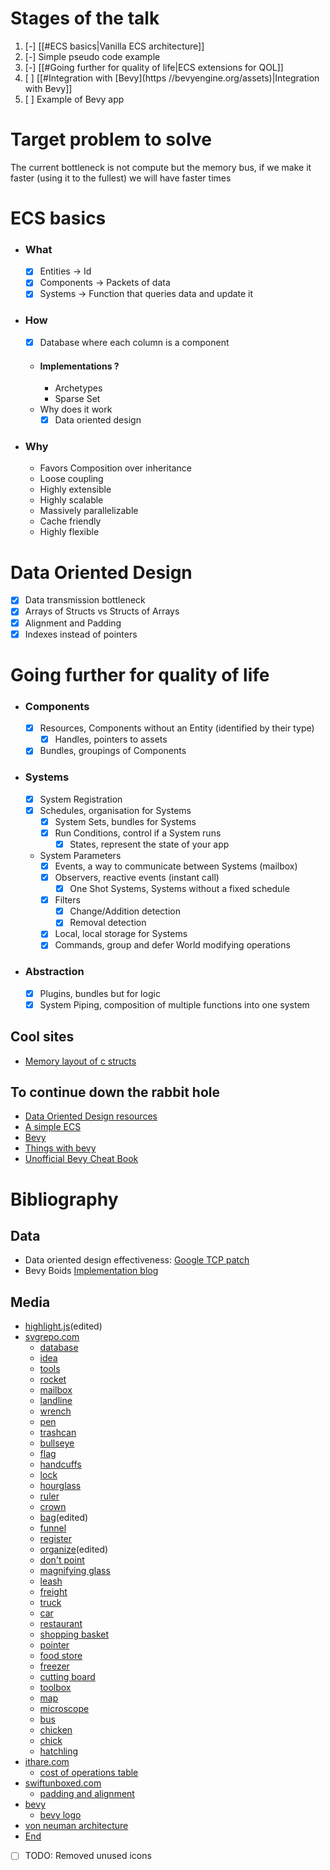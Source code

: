 # Stages of the talk
1. [-] [[#ECS basics|Vanilla ECS architecture]]
2. [-] Simple pseudo code example
3. [-] [[#Going further for quality of life|ECS extensions for QOL]]
4. [ ] [[#Integration with [Bevy](https //bevyengine.org/assets)|Integration with Bevy]]
5. [ ] Example of Bevy app

# Target problem to solve
The current bottleneck is not compute but the memory bus, if we make it faster (using it to the fullest) we will have faster times
# ECS basics
 - ### What
	- [x] Entities   -> Id 
	- [x] Components -> Packets of data
	- [x] Systems    -> Function that queries data and update it
- ### How
	- [x] Database where each column is a component
	- #### Implementations ?
		- Archetypes
		- Sparse Set
	- Why does it work
		- [x] Data oriented design
- ### Why
	- Favors Composition over inheritance
	- Loose coupling
	- Highly extensible
	- Highly scalable
	- Massively parallelizable
	- Cache friendly
	- Highly flexible
# Data Oriented Design
- [x] Data transmission bottleneck
- [x] Arrays of Structs vs Structs of Arrays
- [x] Alignment and Padding
- [x] Indexes instead of pointers
# Going further for quality of life
- ### Components
	- [x] Resources, Components without an Entity (identified by their type)
		- [x] Handles, pointers to assets
	- [x] Bundles, groupings of Components
- ### Systems
	- [x] System Registration
	- [x] Schedules, organisation for Systems
		- [x] System Sets, bundles for Systems
		- [x] Run Conditions, control if a System runs
			- [x] States, represent the state of your app
	- System Parameters
		- [x] Events, a way to communicate between Systems (mailbox)
		- [x] Observers, reactive events (instant call)
			- [x] One Shot Systems, Systems without a fixed schedule
		- [x] Filters
			- [x] Change/Addition detection
			- [x] Removal detection
		- [x] Local, local storage for Systems
		- [x] Commands, group and defer World modifying operations
- ### Abstraction
	- [x] Plugins, bundles but for logic
	- [x] System Piping, composition of multiple functions into one system

## Cool sites
- [Memory layout of c structs](https://padding-split.vercel.app/)

## To continue down the rabbit hole
- [Data Oriented Design resources](https://github.com/dbartolini/data-oriented-design)
- [A simple ECS](https://austinmorlan.com/posts/entity_component_system)
- [Bevy](https://bevyengine.org)
- [Things with bevy](https://bevyengine.org/assets)
- [Unofficial Bevy Cheat Book](https://bevy-cheatbook.github.io/introduction.html)


# Bibliography
## Data
- Data oriented design effectiveness: [Google TCP patch](https://www.phoronix.com/news/Linux-6.8-Networking)
- Bevy Boids [Implementation blog](https://blog.roblesch.page/blog/2024/04/29/bevy-boids.html)
## Media
- [highlight.js](https://highlightjs.org/)(edited)
- [svgrepo.com](https://www.svgrepo.com)
	- [database](https://www.svgrepo.com/svg/286565/database)
	- [idea](https://www.svgrepo.com/svg/474868/idea)
	- [tools](https://www.svgrepo.com/svg/293655/tools-repair)
	- [rocket](https://www.svgrepo.com/svg/395638/rocket)
	- [mailbox](https://www.svgrepo.com/svg/298755/postbox-mailbox)
	- [landline](https://www.svgrepo.com/svg/196801/phone-receiver-telephone)
	- [wrench](https://www.svgrepo.com/svg/327778/wrench-tools-configuration-setting-settings-repair)
	- [pen](https://www.svgrepo.com/svg/267938/pen)
	- [trashcan](https://www.svgrepo.com/svg/236584/remove-rubbish)
	- [bullseye](https://www.svgrepo.com/svg/404901/bullseye)
	- [flag](https://www.svgrepo.com/svg/285137/flag-peace)
	- [handcuffs](https://www.svgrepo.com/svg/229601/handcuffs-jail)
	- [lock](https://www.svgrepo.com/svg/362118/lock-open)
	- [hourglass](https://www.svgrepo.com/svg/396667/hourglass-not-done)
	- [ruler](https://www.svgrepo.com/svg/178375/ruler-construction)
	- [crown](https://www.svgrepo.com/svg/262832/crown)
	- [bag](https://www.svgrepo.com/svg/397521/money-bag)(edited)
	- [funnel](https://www.svgrepo.com/svg/232159/funnel)
	- [register](https://www.svgrepo.com/svg/301025/notebook-bookmark)
	- [organize](https://www.svgrepo.com/svg/524134/reorder)(edited)
	- [don't point](https://www.svgrepo.com/svg/73595/pointer)
	- [magnifying glass](https://www.svgrepo.com/svg/243711/magnifying-glass-search)
	- [leash](https://www.svgrepo.com/svg/275546/leash)
	- [freight](https://www.svgrepo.com/svg/243215/freight)
	- [truck](https://www.svgrepo.com/svg/243197/delivery-truck-trailer)
	- [car](https://www.svgrepo.com/svg/243201/automobile-car)
	- [restaurant](https://www.svgrepo.com/svg/234631/restaurant-store)
	- [shopping basket](https://www.svgrepo.com/svg/256841/shopping-basket-supermarket)
	- [pointer](https://www.svgrepo.com/svg/6325/pointer)
	- [food store](https://www.svgrepo.com/svg/396071/convenience-store)
	- [freezer](https://www.svgrepo.com/svg/232834/coolnes-freezer)
	- [cutting board](https://www.svgrepo.com/svg/277615/board-wood-board)
	- [toolbox](https://www.svgrepo.com/svg/398502/toolbox)
	- [map](https://www.svgrepo.com/svg/362122/map)
	- [microscope](https://www.svgrepo.com/svg/397504/microscope)
	- [bus](https://www.svgrepo.com/svg/476839/bus)
	- [chicken](https://www.svgrepo.com/svg/404953/chicken)
	- [chick](https://www.svgrepo.com/svg/405709/front-facing-baby-chick)
	- [hatchling](https://www.svgrepo.com/svg/405784/hatching-chick)
- [ithare.com](http://ithare.com/)
	- [cost of operations table](http://ithare.com/infographics-operation-costs-in-cpu-clock-cycles/)
- [swiftunboxed.com](https://swiftunboxed.com)
	- [padding and alignment](https://swiftunboxed.com/internals/size-stride-alignment/)
- [bevy](https://bevyengine.org/)
	- [bevy logo](https://github.com/bevyengine/bevy/blob/main/assets/branding/bevy_logo_dark.svg)
- [von neuman architecture](https://satharus.me/tech/2023/04/05/8bit_computer_part1.html)
- [End](https://www.reddit.com/r/gaming/comments/jx4adf/have_a_rest/)


- [ ] TODO: Removed unused icons